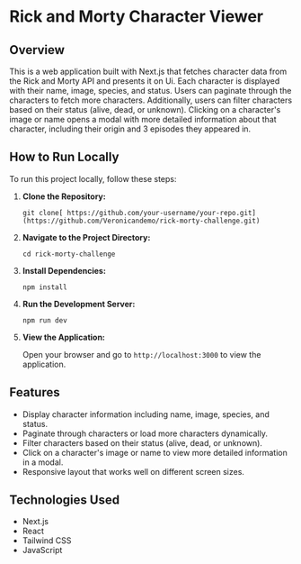 # Rick and Morty Character Viewer

## Overview

This is a web application built with Next.js that fetches character data from the Rick and Morty API and presents it on Ui. Each character is displayed with their name, image, species, and status. Users can paginate through the characters to fetch more characters. Additionally, users can filter characters based on their status (alive, dead, or unknown). Clicking on a character's image or name opens a modal with more detailed information about that character, including their origin and 3 episodes they appeared in.

## How to Run Locally

To run this project locally, follow these steps:

1. **Clone the Repository:**

   ```
   git clone[ https://github.com/your-username/your-repo.git](https://github.com/Veronicandemo/rick-morty-challenge.git)
   ```

2. **Navigate to the Project Directory:**

   ```
   cd rick-morty-challenge
   ```

3. **Install Dependencies:**

   ```
   npm install
   ```


4. **Run the Development Server:**

   ```
   npm run dev
   ```

5. **View the Application:**

   Open your browser and go to `http://localhost:3000` to view the application.

## Features

- Display character information including name, image, species, and status.
- Paginate through characters or load more characters dynamically.
- Filter characters based on their status (alive, dead, or unknown).
- Click on a character's image or name to view more detailed information in a modal.
- Responsive layout that works well on different screen sizes.

## Technologies Used

- Next.js
- React
- Tailwind CSS
- JavaScript


